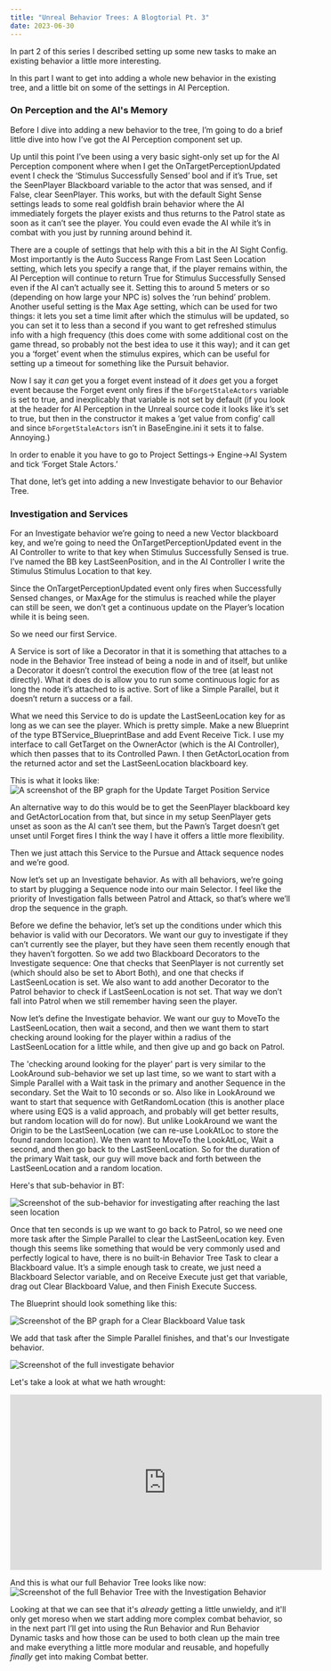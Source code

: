 ```yaml
---
title: "Unreal Behavior Trees: A Blogtorial Pt. 3"
date: 2023-06-30
---
```


In part 2 of this series I described setting up some new tasks to make an existing behavior a little more interesting.

In this part I want to get into adding a whole new behavior in the existing tree, and a little bit on some of the settings in AI Perception.

### On Perception and the AI's Memory

Before I dive into adding a new behavior to the tree, I’m going to do a brief little dive into how I’ve got the AI Perception component set up.

Up until this point I’ve been using a very basic sight-only set up for the AI Perception component where when I get the OnTargetPerceptionUpdated event 
I check the ‘Stimulus Successfully Sensed’ bool and if it’s True, set the SeenPlayer Blackboard variable to the actor that was sensed, and if False, clear SeenPlayer. 
This works, but with the default Sight Sense settings leads to some real goldfish brain behavior where the AI immediately forgets the player exists 
and thus returns to the Patrol state as soon as it can’t see the player. You could even evade the AI while it’s in combat with you just by running around behind it.

There are a couple of settings that help with this a bit in the AI Sight Config. Most importantly is the Auto Success Range From Last Seen Location setting, 
which lets you specify a range that, if the player remains within, the AI Perception will continue to return True for Stimulus Successfully Sensed even if the AI can’t actually see it. 
Setting this to around 5 meters or so (depending on how large your NPC is) solves the ‘run behind’ problem. Another useful setting is the Max Age setting, 
which can be used for two things: it lets you set a time limit after which the stimulus will be updated, so you can set it to less than a second if you want to get refreshed stimulus 
info with a high frequency (this does come with some additional cost on the game thread, so probably not the best idea to use it this way); 
and it can get you a ‘forget’ event when the stimulus expires, which can be useful for setting up a timeout for something like the Pursuit behavior.

Now I say it _can_ get you a forget event instead of it _does_ get you a forget event because the Forget event only fires if the `bForgetStaleActors` variable is set to true, 
and inexplicably that variable is not set by default (if you look at the header for AI Perception in the Unreal source code it looks like it’s set to true, 
but then in the constructor it makes a ‘get value from config’ call and since `bForgetStaleActors` isn’t in BaseEngine.ini it sets it to false. Annoying.)

In order to enable it you have to go to Project Settings-> Engine->AI System and tick ‘Forget Stale Actors.’

That done, let’s get into adding a new Investigate behavior to our Behavior Tree.

### Investigation and Services

For an Investigate behavior we’re going to need a new Vector blackboard key, and we’re going to need the OnTargetPerceptionUpdated event in the AI Controller to write to that 
key when Stimulus Successfully Sensed is true. I’ve named the BB key LastSeenPosition, and in the AI Controller I write the Stimulus Stimulus Location to that key.

Since the OnTargetPerceptionUpdated event only fires when Successfully Sensed changes, or MaxAge for the stimulus is reached while the player can still be seen, 
we don’t get a continuous update on the Player’s location while it is being seen.

So we need our first Service.

A Service is sort of like a Decorator in that it is something that attaches to a node in the Behavior Tree instead of being a node in and of itself, 
but unlike a Decorator it doesn’t control the execution flow of the tree (at least not directly). What it does do is allow you to run some continuous logic for 
as long the node it’s attached to is active. Sort of like a Simple Parallel, but it doesn’t return a success or a fail.

What we need this Service to do is update the LastSeenLocation key for as long as we can see the player. Which is pretty simple. Make a new Blueprint of the 
type BTService_BlueprintBase and add Event Receive Tick. I use my interface to call GetTarget on the OwnerActor (which is the AI Controller), 
which then passes that to its Controlled Pawn. I then GetActorLocation from the returned actor and set the LastSeenLocation blackboard key.

This is what it looks like:
<img src="https://github.com/DKesserich/Blog/blob/main/images/Update_Target_Pos_Service.PNG?raw=true" alt="A screenshot of the BP graph for the Update Target Position Service">

An alternative way to do this would be to get the SeenPlayer blackboard key and GetActorLocation from that, but since in my setup SeenPlayer gets unset as soon as the AI can’t see them,
but the Pawn’s Target doesn’t get unset until Forget fires I think the way I have it offers a little more flexibility.

Then we just attach this Service to the Pursue and Attack sequence nodes and we’re good.

Now let’s set up an Investigate behavior. As with all behaviors, we’re going to start by plugging a Sequence node into our main Selector. 
I feel like the priority of Investigation falls between Patrol and Attack, so that’s where we’ll drop the sequence in the graph. 

Before we define the behavior, let’s set up the conditions under which this behavior is valid with our Decorators. We want our guy to investigate if they can’t currently see the player,
but they have seen them recently enough that they haven’t forgotten. So we add two Blackboard Decorators to the Investigate sequence: 
One that checks that SeenPlayer is not currently set (which should also be set to Abort Both), and one that checks if LastSeenLocation is set. 
We also want to add another Decorator to the Patrol behavior to check if LastSeenLocation is not set. That way we don’t fall into Patrol when we still remember having seen the player.

Now let’s define the Investigate behavior. We want our guy to MoveTo the LastSeenLocation, then wait a second, and then we want them to start checking around 
looking for the player within a radius of the LastSeenLocation for a little while, and then give up and go back on Patrol.

The 'checking around looking for the player' part is very similar to the LookAround sub-behavior we set up last time, so we want to start with a Simple Parallel with a Wait task 
in the primary and another Sequence in the secondary. Set the Wait to 10 seconds or so. Also like in LookAround we want to start that sequence with GetRandomLocation 
(this is another place where using EQS is a valid approach, and probably will get better results, but random location will do for now). 
But unlike LookAround we want the Origin to be the LastSeenLocation (we can re-use LookAtLoc to store the found random location). 
We then want to MoveTo the LookAtLoc, Wait a second, and then go back to the LastSeenLocation. 
So for the duration of the primary Wait task, our guy will move back and forth between the LastSeenLocation and a random location. 

Here's that sub-behavior in BT:

<img src="https://github.com/DKesserich/Blog/blob/main/images/Investigate_Sub_Behavior.PNG?raw=true" alt="Screenshot of the sub-behavior for investigating after reaching the last seen location">

Once that ten seconds is up we want to go back to Patrol, so we need one more task after the Simple Parallel to clear the LastSeenLocation key. 
Even though this seems like something that would be very commonly used and perfectly logical to have, there is no built-in Behavior Tree Task to clear a Blackboard value. 
It’s a simple enough task to create, we just need a Blackboard Selector variable, and on Receive Execute just get that variable, drag out Clear Blackboard Value, 
and then Finish Execute Success.

The Blueprint should look something like this:

<img src="https://github.com/DKesserich/Blog/blob/main/images/Clear_BB_Value_Task.PNG?raw=true" alt="Screenshot of the BP graph for a Clear Blackboard Value task">

We add that task after the Simple Parallel finishes, and that's our Investigate behavior.

<img src="https://github.com/DKesserich/Blog/blob/main/images/Full_Investigate_Behavior.PNG?raw=true" alt="Screenshot of the full investigate behavior">

Let's take a look at what we hath wrought:
<iframe width="560" height="315" src="https://www.youtube.com/embed/PR0Jok3OSbY" title="YouTube video player" frameborder="0" allow="accelerometer; autoplay; clipboard-write; encrypted-media; gyroscope; picture-in-picture; web-share" allowfullscreen></iframe>

And this is what our full Behavior Tree looks like now:
<img src="https://github.com/DKesserich/Blog/blob/main/images/Full_BehaviorTree_With_Investigation.PNG?raw=true" alt="Screenshot of the full Behavior Tree with the Investigation Behavior">

Looking at that we can see that it's _already_ getting a little unwieldy, and it'll only get moreso when we start adding more complex combat behavior, 
so in the next part I’ll get into using the Run Behavior and Run Behavior Dynamic tasks and how those can be used to both clean up the main tree and make 
everything a little more modular and reusable, and hopefully _finally_ get into making Combat better.

